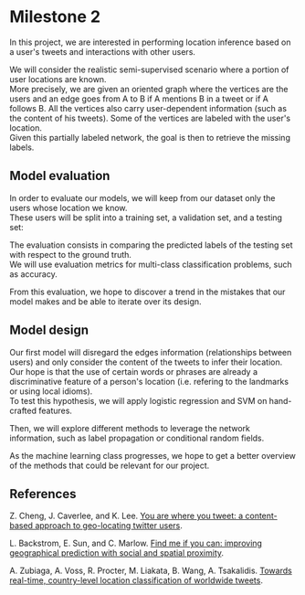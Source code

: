 # Milestone 2

In this project, we are interested in performing location inference based on a user's tweets and interactions with other users.  

We will consider the realistic semi-supervised scenario where a portion of user locations are known.  
More precisely, we are given an oriented graph where the vertices are the users and an edge goes from A to B if A mentions B in a tweet or if A follows B.
All the vertices also carry user-dependent information (such as the content of his tweets).
Some of the vertices are labeled with the user's location.  
Given this partially labeled network, the goal is then to retrieve the missing labels.

## Model evaluation

In order to evaluate our models, we will keep from our dataset only the users whose location we know.  
These users will be split into a training set, a validation set, and a testing set: 

The evaluation consists in comparing the predicted labels of the testing set with respect to the ground truth.  
We will use evaluation metrics for multi-class classification problems, such as accuracy.  

From this evaluation, we hope to discover a trend in the mistakes that our model makes and be able to iterate over its design.

## Model design

Our first model will disregard the edges information (relationships between users) and only consider the content of the tweets to infer their location.
Our hope is that the use of certain words or phrases are already a discriminative feature of a person's location (i.e. refering to the landmarks or using local idioms).  
To test this hypothesis, we will apply logistic regression and SVM on hand-crafted features.  

Then, we will explore different methods to leverage the network information, such as label propagation or conditional random fields.  

As the machine learning class progresses, we hope to get a better overview of the methods that could be relevant for our project.

## References

Z. Cheng, J. Caverlee, and K. Lee. [You are where you tweet: a content-based approach to geo-locating twitter users](http://citeseerx.ist.psu.edu/viewdoc/download?doi=10.1.1.230.1907&rep=rep1&type=pdf).

L. Backstrom, E. Sun, and C. Marlow. [Find me if you can: improving geographical prediction with social and spatial proximity](http://citeseerx.ist.psu.edu/viewdoc/download?doi=10.1.1.191.901&rep=rep1&type=pdf).

A. Zubiaga, A. Voss, R. Procter, M. Liakata, B. Wang, A. Tsakalidis. [Towards real-time, country-level location classification of worldwide tweets](https://arxiv.org/pdf/1604.07236.pdf). 


